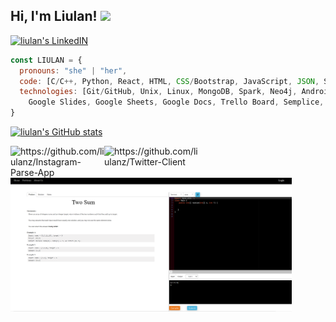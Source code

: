 ## Hi, I'm Liulan! <img src="https://media.giphy.com/media/mGcNjsfWAjY5AEZNw6/giphy.gif" width="50">

<a href="https://www.linkedin.com/in/liulanzheng/">
  <img alt="liulan's LinkedIN" width="30px" src="https://cdn.jsdelivr.net/npm/simple-icons@3.0.1/icons/linkedin.svg" />
</a>


```javascript
const LIULAN = {
  pronouns: "she" | "her",
  code: [C/C++, Python, React, HTML, CSS/Bootstrap, JavaScript, JSON, SQL, Java, C# ],
  technologies: [Git/GitHub, Unix, Linux, MongoDB, Spark, Neo4j, Android Studio, Unity,Adobe Photoshop, Illustrator,
    Google Slides, Google Sheets, Google Docs, Trello Board, Semplice, Jira, Webflow, WordPress, DBT]
}
```

<img align="right" alt="" width="200px" src="https://github.com/liulanz/liulanz/blob/main/guinea_pig.gif" />


[![liulan's GitHub stats](https://github-readme-stats.vercel.app/api?username=liulanz&theme=graywhite)](https://github.com/liulanz/github-readme-stats)


<img align="left" alt="https://github.com/liulanz/Instagram-Parse-App" width="150px" src="https://github.com/liulanz/Instagram-Parse-App/blob/master/demo/part2.gif" />
<img align="left" alt="https://github.com/liulanz/Twitter-Client" width="150px" src="https://github.com/liulanz/Twitter-Client/blob/master/demo/part2.gif" />

<img align="left" alt="https://github.com/liulanz/Leetcode-TutorialBlog" width="450px" src="https://github.com/liulanz/liulanz/blob/main/screenshot.png" />


